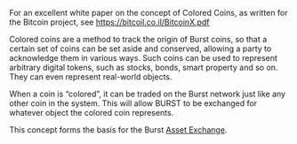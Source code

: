 <languages/> <translate> For an excellent white paper on the concept of Colored Coins, as written for the Bitcoin project, see <https://bitcoil.co.il/BitcoinX.pdf>

Colored coins are a method to track the origin of Burst coins, so that a certain set of coins can be set aside and conserved, allowing a party to acknowledge them in various ways. Such coins can be used to represent arbitrary digital tokens, such as stocks, bonds, smart property and so on. They can even represent real-world objects.

When a coin is “colored”, it can be traded on the Burst network just like any other coin in the system. This will allow BURST to be exchanged for whatever object the colored coin represents.

This concept forms the basis for the Burst [Asset Exchange](asset-exchange.md). </translate>
